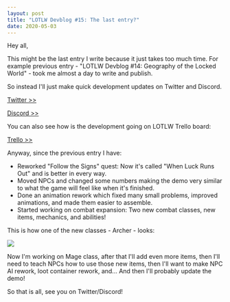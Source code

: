 ```yaml
---
layout: post
title: "LOTLW Devblog #15: The last entry?"
date: 2020-05-03
---
```


Hey all,

This might be the last entry I write because it just takes too much time. For example previous entry - "LOTLW Devblog #14: Geography of the Locked World" - took me almost a day to write and publish.

So instead I'll just make quick development updates on Twitter and Discord.

[Twitter >>](https://steamcommunity.com/linkfilter/?url=https://twitter.com/DeveloperZuurix)

[Discord >>](https://steamcommunity.com/linkfilter/?url=https://discord.gg/ejd84gM)

You can also see how is the development going on LOTLW Trello board:

[Trello >>](https://steamcommunity.com/linkfilter/?url=https://trello.com/b/OvTcfAlG/light-of-the-locked-world-development)

Anyway, since the previous entry I have:

* Reworked "Follow the Signs" quest: Now it's called "When Luck Runs Out" and is better in every way.
* Moved NPCs and changed some numbers making the demo very similar to what the game will feel like when it's finished.
* Done an animation rework which fixed many small problems, improved animations, and made them easier to assemble.
* Started working on combat expansion: Two new combat classes, new items, mechanics, and abilities!

This is how one of the new classes - Archer - looks:

![](https://steamcdn-a.akamaihd.net/steamcommunity/public/images/clans/35157834/247961f6d8bbabf7131c05fd45887602d825e26c.gif)

Now I'm working on Mage class, after that I'll add even more items, then I'll need to teach NPCs how to use those new items, then I'll want to make NPC AI rework, loot container rework, and... And then I'll probably update the demo!

So that is all, see you on Twitter/Discord!
